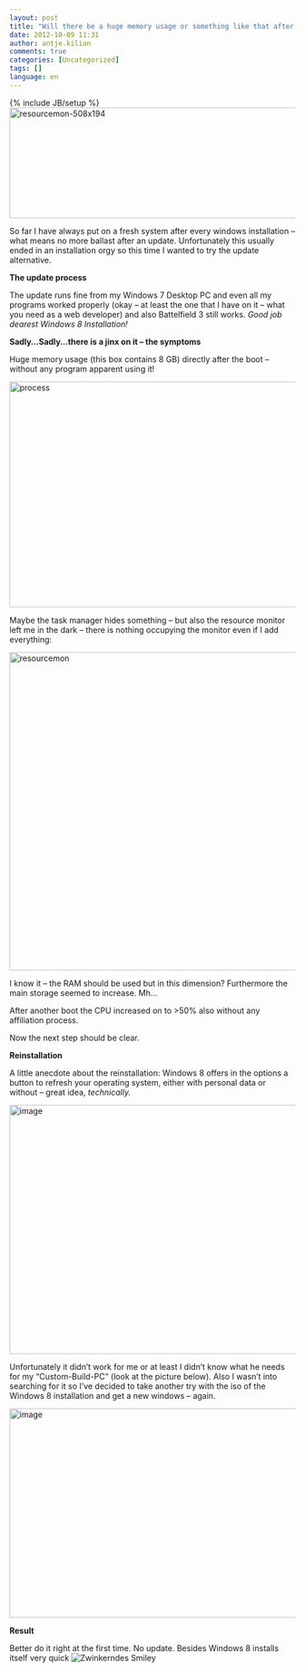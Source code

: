 ```yaml
---
layout: post
title: "Will there be a huge memory usage or something like that after the update from Windows 7 to Windows 8?"
date: 2012-10-09 11:31
author: antje.kilian
comments: true
categories: [Uncategorized]
tags: []
language: en
---
```

{% include JB/setup %}
<a href="{{BASE_PATH}}/assets/wp-images-en/resourcemon-508x194.png"><img style="background-image: none; padding-left: 0px; padding-right: 0px; display: inline; padding-top: 0px; border: 0px;" title="resourcemon-508x194" src="{{BASE_PATH}}/assets/wp-images-en/resourcemon-508x194_thumb.png" border="0" alt="resourcemon-508x194" width="509" height="195" /></a>

<strong> </strong>

So far I have always put on a fresh system after every windows installation – what means no more ballast after an update. Unfortunately this usually ended in an installation orgy so this time I wanted to try the update alternative.

<strong>The update process</strong>

The update runs fine from my Windows 7 Desktop PC and even all my programs worked properly (okay – at least the one that I have on it – what you need as a web developer) and also Battelfield 3 still works. <em>Good job dearest Windows 8 Installation!</em>

<strong>Sadly…Sadly…there is a jinx on it – the symptoms </strong>

<strong> </strong>

Huge memory usage (this box contains 8 GB) directly after the boot – without any program apparent using it!

<img style="background-image: none; padding-left: 0px; padding-right: 0px; padding-top: 0px; border: 0px;" title="process" src="http://code-inside.de/blog/wp-content/uploads/process_thumb.png" border="0" alt="process" width="582" height="398" />

Maybe the task manager hides something – but also the resource monitor left me in the dark – there is nothing occupying the monitor even if I add everything:

<img style="background-image: none; padding-left: 0px; padding-right: 0px; padding-top: 0px; border: 0px;" title="resourcemon" src="http://code-inside.de/blog/wp-content/uploads/resourcemon_thumb.png" border="0" alt="resourcemon" width="591" height="561" />

I know it – the RAM should be used but in this dimension? Furthermore the main storage seemed to increase. Mh…

After another boot the CPU increased on to &gt;50% also without any affiliation process.

Now the next step should be clear.

<strong>Reinstallation</strong>

<strong> </strong>

A little anecdote about the reinstallation: Windows 8 offers in the options a button to refresh your operating system, either with personal data or without – great idea, <em>technically.</em>

<img style="background-image: none; padding-left: 0px; padding-right: 0px; padding-top: 0px; border: 0px;" title="image" src="http://code-inside.de/blog/wp-content/uploads/image_thumb742.png" border="0" alt="image" width="598" height="439" />

<em> </em>

Unfortunately it didn’t work for me or at least I didn’t know what he needs for my “Custom-Build-PC” (look at the picture below). <em> </em>Also I wasn’t into searching for it so I’ve decided to take another try with the iso of the Windows 8 installation and get a new windows – again.

<img style="background-image: none; padding-left: 0px; padding-right: 0px; padding-top: 0px; border: 0px;" title="image" src="http://code-inside.de/blog/wp-content/uploads/image_thumb743.png" border="0" alt="image" width="604" height="369" />

<strong>Result</strong>

<strong></strong>

Better do it right at the first time. No update. Besides Windows 8 installs itself very quick <img class="wlEmoticon wlEmoticon-winkingsmile" style="border-style: none;" src="{{BASE_PATH}}/assets/wp-images-en/wlEmoticon-winkingsmile43.png" alt="Zwinkerndes Smiley" />
